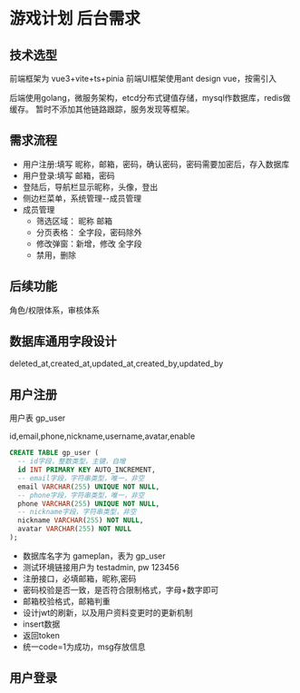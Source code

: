 # 游戏计划 后台需求

## 技术选型

前端框架为 vue3+vite+ts+pinia
前端UI框架使用ant design vue，按需引入

后端使用golang，微服务架构，etcd分布式键值存储，mysql作数据库，redis做缓存。
暂时不添加其他链路跟踪，服务发现等框架。

## 需求流程

* 用户注册:填写 昵称，邮箱，密码，确认密码，密码需要加密后，存入数据库
* 用户登录:填写 邮箱，密码
* 登陆后，导航栏显示昵称，头像，登出
* 侧边栏菜单，系统管理--成员管理 
* 成员管理
  * 筛选区域： 昵称 邮箱
  * 分页表格： 全字段，密码除外
  * 修改弹窗：新增，修改 全字段
  * 禁用，删除

## 后续功能

角色/权限体系，审核体系

## 数据库通用字段设计

deleted_at,created_at,updated_at,created_by,updated_by


## 用户注册

用户表 gp_user

id,email,phone,nickname,username,avatar,enable

```sql
CREATE TABLE gp_user (
  -- id字段，整数类型，主键，自增
  id INT PRIMARY KEY AUTO_INCREMENT,
  -- email字段，字符串类型，唯一，非空
  email VARCHAR(255) UNIQUE NOT NULL,
  -- phone字段，字符串类型，唯一，非空
  phone VARCHAR(255) UNIQUE NOT NULL,
  -- nickname字段，字符串类型，非空
  nickname VARCHAR(255) NOT NULL,
  avatar VARCHAR(255) NOT NULL
);
```

* 数据库名字为 gameplan，表为 gp_user
* 测试环境链接用户为 testadmin, pw 123456
* 注册接口，必填邮箱，昵称,密码
* 密码校验是否一致，是否符合限制格式，字母+数字即可
* 邮箱校验格式，邮箱判重
* 设计jwt的刷新，以及用户资料变更时的更新机制
* insert数据
* 返回token
* 统一code=1为成功，msg存放信息


## 用户登录

